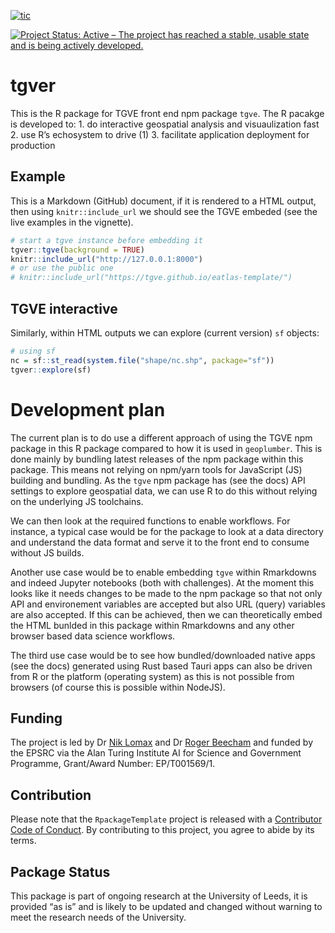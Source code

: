 
<!-- README.md is generated from README.Rmd. Please edit that file -->

[![tic](https://github.com/tgve/tgver/actions/workflows/tic.yml/badge.svg)](https://github.com/tgve/tgver/actions/workflows/tic.yml)

[![Project Status: Active – The project has reached a stable, usable
state and is being actively
developed.](https://www.repostatus.org/badges/latest/wip.svg)](https://www.repostatus.org/#wip)

# tgver

This is the R package for TGVE front end npm package `tgve`. The R
pacakge is developed to: 1. do interactive geospatial analysis and
visuaulization fast 2. use R’s echosystem to drive (1) 3. facilitate
application deployment for production

## Example

This is a Markdown (GitHub) document, if it is rendered to a HTML
output, then using `knitr::include_url` we should see the TGVE embeded
(see the live examples in the vignette).

``` r
# start a tgve instance before embedding it
tgver::tgve(background = TRUE)
knitr::include_url("http://127.0.0.1:8000")
# or use the public one
# knitr::include_url("https://tgve.github.io/eatlas-template/")
```

## TGVE interactive

Similarly, within HTML outputs we can explore (current version) `sf`
objects:

``` r
# using sf
nc = sf::st_read(system.file("shape/nc.shp", package="sf"))
tgver::explore(sf)
```

# Development plan

The current plan is to do use a different approach of using the TGVE npm
package in this R package compared to how it is used in `geoplumber`.
This is done mainly by bundling latest releases of the npm package
within this package. This means not relying on npm/yarn tools for
JavaScript (JS) building and bundling. As the `tgve` npm package has
(see the docs) API settings to explore geospatial data, we can use R to
do this without relying on the underlying JS toolchains.

We can then look at the required functions to enable workflows. For
instance, a typical case would be for the package to look at a data
directory and understand the data format and serve it to the front end
to consume without JS builds.

Another use case would be to enable embedding `tgve` within Rmarkdowns
and indeed Jupyter notebooks (both with challenges). At the moment this
looks like it needs changes to be made to the npm package so that not
only API and environement variables are accepted but also URL (query)
variables are also accepted. If this can be achieved, then we can
theoretically embed the HTML bunlded in this package within Rmarkdowns
and any other browser based data science workflows.

The third use case would be to see how bundled/downloaded native apps
(see the docs) generated using Rust based Tauri apps can also be driven
from R or the platform (operating system) as this is not possible from
browsers (of course this is possible within NodeJS).

## Funding

The project is led by Dr [Nik
Lomax](https://environment.leeds.ac.uk/geography/staff/1064/dr-nik-lomax)
and Dr [Roger
Beecham](https://environment.leeds.ac.uk/geography/staff/1003/dr-roger-beecham)
and funded by the EPSRC via the Alan Turing Institute AI for Science and
Government Programme, Grant/Award Number: EP/T001569/1.

## Contribution

Please note that the `RpackageTemplate` project is released with a
[Contributor Code of Conduct](CODE_OF_CONDUCT.md). By contributing to
this project, you agree to abide by its terms.

## Package Status

This package is part of ongoing research at the University of Leeds, it
is provided “as is” and is likely to be updated and changed without
warning to meet the research needs of the University.
